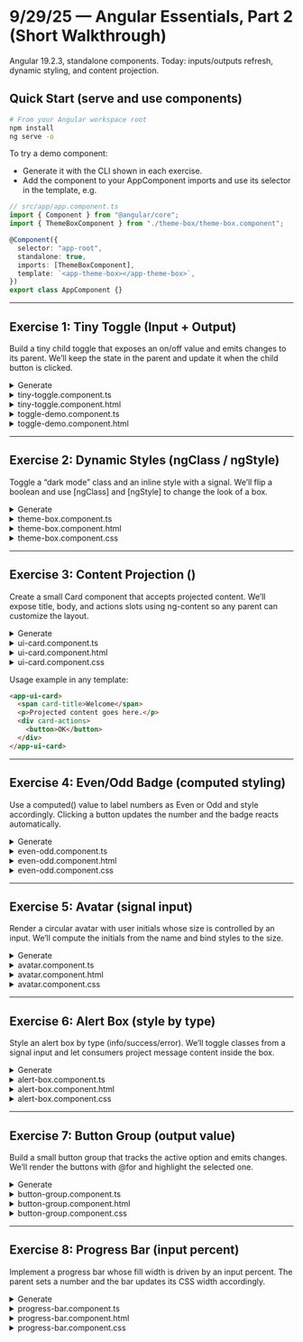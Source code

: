# 9/29/25 — Angular Essentials, Part 2 (Short Walkthrough)

Angular 19.2.3, standalone components. Today: inputs/outputs refresh, dynamic styling, and content projection.

## Quick Start (serve and use components)

```bash
# From your Angular workspace root
npm install
ng serve -o
```

To try a demo component:

- Generate it with the CLI shown in each exercise.
- Add the component to your AppComponent imports and use its selector in the template, e.g.

```typescript
// src/app/app.component.ts
import { Component } from "@angular/core";
import { ThemeBoxComponent } from "./theme-box/theme-box.component";

@Component({
  selector: "app-root",
  standalone: true,
  imports: [ThemeBoxComponent],
  template: `<app-theme-box></app-theme-box>`,
})
export class AppComponent {}
```

---

## Exercise 1: Tiny Toggle (Input + Output)

Build a tiny child toggle that exposes an on/off value and emits changes to its parent. We’ll keep the state in the parent and update it when the child button is clicked.

<details>
<summary>Generate</summary>

```bash
ng g c tiny-toggle --skip-tests
ng g c toggle-demo --skip-tests
```

</details>

<details>
<summary>tiny-toggle.component.ts</summary>

```typescript
import { Component, input, output } from "@angular/core";

@Component({
  selector: "app-tiny-toggle",
  standalone: true,
  templateUrl: "./tiny-toggle.component.html",
})
export class TinyToggleComponent {
  on = input(false);
  changed = output<boolean>();

  toggle() {
    const next = !this.on();
    this.changed.emit(next);
  }
}
```

</details>

<details>
<summary>tiny-toggle.component.html</summary>

```html
<button (click)="toggle()">{{ on() ? 'ON' : 'OFF' }}</button>
```

</details>

<details>
<summary>toggle-demo.component.ts</summary>

```typescript
import { Component, signal } from "@angular/core";
import { TinyToggleComponent } from "./tiny-toggle.component";

@Component({
  selector: "app-toggle-demo",
  standalone: true,
  imports: [TinyToggleComponent],
  templateUrl: "./toggle-demo.component.html",
})
export class ToggleDemoComponent {
  state = signal(false);
}
```

</details>

<details>
<summary>toggle-demo.component.html</summary>

```html
<app-tiny-toggle [on]="state()" (changed)="state.set($event)"></app-tiny-toggle>
<p>Parent sees: {{ state() ? 'ON' : 'OFF' }}</p>
```

</details>

---

## Exercise 2: Dynamic Styles (ngClass / ngStyle)

Toggle a “dark mode” class and an inline style with a signal. We’ll flip a boolean and use [ngClass] and [ngStyle] to change the look of a box.

<details>
<summary>Generate</summary>

```bash
ng g c theme-box --skip-tests
```

</details>

<details>
<summary>theme-box.component.ts</summary>

```typescript
import { Component, signal } from "@angular/core";
import { CommonModule } from "@angular/common";

@Component({
  selector: "app-theme-box",
  standalone: true,
  imports: [CommonModule],
  templateUrl: "./theme-box.component.html",
  styleUrl: "./theme-box.component.css",
})
export class ThemeBoxComponent {
  dark = signal(false);
}
```

</details>

<details>
<summary>theme-box.component.html</summary>

```html
<div
  class="box"
  [ngClass]="{ dark: dark() }"
  [ngStyle]="{ borderColor: dark() ? '#0ea5e9' : '#94a3b8' }"
>
  <p>Theme: {{ dark() ? 'Dark' : 'Light' }}</p>
  <button (click)="dark.update(v => !v)">Toggle</button>
</div>
```

</details>

<details>
<summary>theme-box.component.css</summary>

```css
.box {
  border: 2px solid #94a3b8;
  padding: 12px;
  border-radius: 8px;
}
.box.dark {
  background: #0f172a;
  color: #e2e8f0;
}
```

</details>

---

## Exercise 3: Content Projection (<ng-content>)

Create a small Card component that accepts projected content. We’ll expose title, body, and actions slots using ng-content so any parent can customize the layout.

<details>
<summary>Generate</summary>

```bash
ng g c ui-card --skip-tests
```

</details>

<details>
<summary>ui-card.component.ts</summary>

```typescript
import { Component } from "@angular/core";

@Component({
  selector: "app-ui-card",
  standalone: true,
  templateUrl: "./ui-card.component.html",
  styleUrl: "./ui-card.component.css",
})
export class UiCardComponent {}
```

</details>

<details>
<summary>ui-card.component.html</summary>

```html
<div class="card">
  <header><ng-content select="[card-title]"></ng-content></header>
  <section><ng-content></ng-content></section>
  <footer><ng-content select="[card-actions]"></ng-content></footer>
</div>
```

</details>

<details>
<summary>ui-card.component.css</summary>

```css
.card {
  border: 1px solid #e5e7eb;
  border-radius: 8px;
  padding: 12px;
}
header {
  font-weight: 700;
  margin-bottom: 8px;
}
footer {
  margin-top: 8px;
  text-align: right;
}
```

</details>

Usage example in any template:

```html
<app-ui-card>
  <span card-title>Welcome</span>
  <p>Projected content goes here.</p>
  <div card-actions>
    <button>OK</button>
  </div>
</app-ui-card>
```

---

## Exercise 4: Even/Odd Badge (computed styling)

Use a computed() value to label numbers as Even or Odd and style accordingly. Clicking a button updates the number and the badge reacts automatically.

<details>
<summary>Generate</summary>

```bash
ng g c even-odd --skip-tests
```

</details>

<details>
<summary>even-odd.component.ts</summary>

```typescript
import { Component, computed, signal } from "@angular/core";

@Component({
  selector: "app-even-odd",
  standalone: true,
  templateUrl: "./even-odd.component.html",
  styleUrl: "./even-odd.component.css",
})
export class EvenOddComponent {
  n = signal(0);
  isEven = computed(() => this.n() % 2 === 0);
}
```

</details>

<details>
<summary>even-odd.component.html</summary>

```html
<div class="wrap">
  <button (click)="n.update(v => v + 1)">+1</button>
  <span class="badge" [class.even]="isEven()" [class.odd]="!isEven()">
    {{ n() }} — {{ isEven() ? 'Even' : 'Odd' }}
  </span>
</div>
```

</details>

<details>
<summary>even-odd.component.css</summary>

```css
.wrap {
  display: flex;
  gap: 8px;
  align-items: center;
}
.badge {
  padding: 4px 8px;
  border-radius: 999px;
  border: 1px solid #e5e7eb;
}
.even {
  background: #dcfce7;
}
.odd {
  background: #fee2e2;
}
```

</details>

---

## Exercise 5: Avatar (signal input)

Render a circular avatar with user initials whose size is controlled by an input. We’ll compute the initials from the name and bind styles to the size.

<details>
<summary>Generate</summary>

```bash
ng g c avatar --skip-tests
```

</details>

<details>
<summary>avatar.component.ts</summary>

```typescript
import { Component, computed, input } from "@angular/core";

@Component({
  selector: "app-avatar",
  standalone: true,
  templateUrl: "./avatar.component.html",
  styleUrl: "./avatar.component.css",
})
export class AvatarComponent {
  name = input("Jane Doe");
  size = input(40);
  initials = computed(() =>
    this.name()
      .split(/\s+/)
      .map((p) => p[0]?.toUpperCase())
      .join("")
      .slice(0, 2)
  );
}
```

</details>

<details>
<summary>avatar.component.html</summary>

```html
<div
  class="avatar"
  [style.width.px]="size()"
  [style.height.px]="size()"
  [style.fontSize.px]="size()/2"
>
  {{ initials() }}
</div>
```

</details>

<details>
<summary>avatar.component.css</summary>

```css
.avatar {
  display: inline-flex;
  align-items: center;
  justify-content: center;
  border-radius: 50%;
  background: #e2e8f0;
  color: #334155;
  font-weight: 700;
}
```

</details>

---

## Exercise 6: Alert Box (style by type)

Style an alert box by type (info/success/error). We’ll toggle classes from a signal input and let consumers project message content inside the box.

<details>
<summary>Generate</summary>

```bash
ng g c alert-box --skip-tests
```

</details>

<details>
<summary>alert-box.component.ts</summary>

```typescript
import { Component, input } from "@angular/core";

@Component({
  selector: "app-alert-box",
  standalone: true,
  templateUrl: "./alert-box.component.html",
  styleUrl: "./alert-box.component.css",
})
export class AlertBoxComponent {
  type = input<"info" | "success" | "error">("info");
}
```

</details>

<details>
<summary>alert-box.component.html</summary>

```html
<div
  class="alert"
  [class.success]="type()==='success'"
  [class.error]="type()==='error'"
>
  <ng-content></ng-content>
</div>
```

</details>

<details>
<summary>alert-box.component.css</summary>

```css
.alert {
  padding: 8px 12px;
  border: 1px solid #cbd5e1;
  border-radius: 6px;
  background: #f1f5f9;
}
.alert.success {
  background: #ecfccb;
  border-color: #a3e635;
}
.alert.error {
  background: #fee2e2;
  border-color: #f87171;
}
```

</details>

---

## Exercise 7: Button Group (output value)

Build a small button group that tracks the active option and emits changes. We’ll render the buttons with @for and highlight the selected one.

<details>
<summary>Generate</summary>

```bash
ng g c button-group --skip-tests
```

</details>

<details>
<summary>button-group.component.ts</summary>

```typescript
import { Component, input, output, signal } from "@angular/core";

@Component({
  selector: "app-button-group",
  standalone: true,
  templateUrl: "./button-group.component.html",
  styleUrl: "./button-group.component.css",
})
export class ButtonGroupComponent {
  options = input<string[]>(["A", "B", "C"]);
  valueChange = output<string>();
  active = signal<string>("A");
  set(v: string) {
    this.active.set(v);
    this.valueChange.emit(v);
  }
}
```

</details>

<details>
<summary>button-group.component.html</summary>

```html
<div class="group">
  @for (o of options(); track o) {
  <button [class.active]="active()===o" (click)="set(o)">{{ o }}</button>
  }
</div>
```

</details>

<details>
<summary>button-group.component.css</summary>

```css
.group {
  display: flex;
  gap: 6px;
}
button {
  padding: 6px 10px;
  border: 1px solid #cbd5e1;
  border-radius: 6px;
  background: #fff;
}
button.active {
  background: #0ea5e9;
  color: #fff;
}
```

</details>

---

## Exercise 8: Progress Bar (input percent)

Implement a progress bar whose fill width is driven by an input percent. The parent sets a number and the bar updates its CSS width accordingly.

<details>
<summary>Generate</summary>

```bash
ng g c progress-bar --skip-tests
```

</details>

<details>
<summary>progress-bar.component.ts</summary>

```typescript
import { Component, input } from "@angular/core";

@Component({
  selector: "app-progress-bar",
  standalone: true,
  templateUrl: "./progress-bar.component.html",
  styleUrl: "./progress-bar.component.css",
})
export class ProgressBarComponent {
  percent = input(0);
}
```

</details>

<details>
<summary>progress-bar.component.html</summary>

```html
<div class="track"><div class="fill" [style.width.%]="percent()"></div></div>
```

</details>

<details>
<summary>progress-bar.component.css</summary>

```css
.track {
  width: 100%;
  height: 10px;
  background: #e2e8f0;
  border-radius: 999px;
  overflow: hidden;
}
.fill {
  height: 100%;
  background: #22c55e;
}
```

</details>
